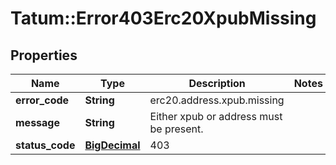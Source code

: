 # Tatum::Error403Erc20XpubMissing

## Properties
Name | Type | Description | Notes
------------ | ------------- | ------------- | -------------
**error_code** | **String** | erc20.address.xpub.missing | 
**message** | **String** | Either xpub or address must be present. | 
**status_code** | [**BigDecimal**](BigDecimal.md) | 403 | 

